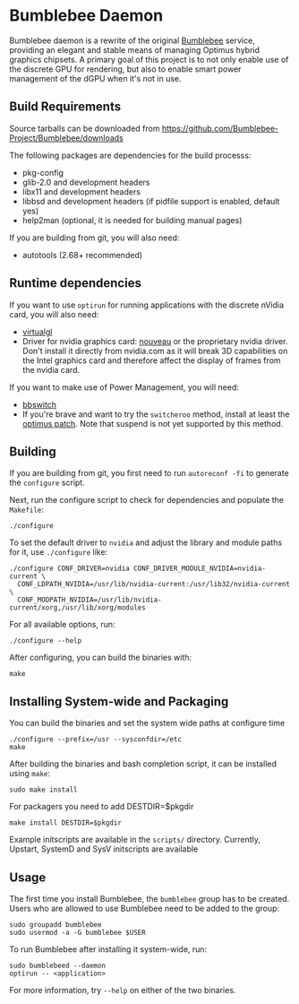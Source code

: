 Bumblebee Daemon
=================

Bumblebee daemon is a rewrite of the original
[Bumblebee](https://github.com/Bumblebee-Project/Bumblebee-old)
service, providing an elegant and stable means of managing Optimus
hybrid graphics chipsets. A primary goal of this project is to not only
enable use of the discrete GPU for rendering, but also to enable
smart power management of the dGPU when it's not in use.

Build Requirements
-------------------

Source tarballs can be downloaded from
https://github.com/Bumblebee-Project/Bumblebee/downloads

The following packages are dependencies for the build processs:

- pkg-config
- glib-2.0 and development headers
- libx11 and development headers
- libbsd and development headers (if pidfile support is enabled, default yes)
- help2man (optional, it is needed for building manual pages)

If you are building from git, you will also need:

- autotools (2.68+ recommended)

Runtime dependencies
--------------------

If you want to use `optirun` for running applications with the discrete nVidia
card, you will also need:

- [virtualgl](http://virtualgl.org/)
- Driver for nvidia graphics card: [nouveau](http://nouveau.freedesktop.org/)
  or the proprietary nvidia driver. Don't install it directly from nvidia.com
  as it will break 3D capabilities on the Intel graphics card and therefore
  affect the display of frames from the nvidia card.

If you want to make use of Power Management, you will need:

- [bbswitch](https://github.com/Bumblebee-Project/bbswitch)
- If you're brave and want to try the `switcheroo` method, install at least the
  [optimus patch](http://lekensteyn.nl/files/nouveau-switcheroo-optimus.patch).
  Note that suspend is not yet supported by this method.

Building
---------

If you are building from git, you first need to run `autoreconf -fi` to generate
the `configure` script.

Next, run the configure script to check for dependencies and populate the
`Makefile`:

    ./configure

To set the default driver to `nvidia` and adjust the library and module paths
for it, use `./configure` like:

    ./configure CONF_DRIVER=nvidia CONF_DRIVER_MODULE_NVIDIA=nvidia-current \
      CONF_LDPATH_NVIDIA=/usr/lib/nvidia-current:/usr/lib32/nvidia-current \
      CONF_MODPATH_NVIDIA=/usr/lib/nvidia-current/xorg,/usr/lib/xorg/modules

For all available options, run:

    ./configure --help

After configuring, you can build the binaries with:

    make

Installing System-wide and Packaging
-------------------------------------

You can build the binaries and set the system wide paths at configure time

    ./configure --prefix=/usr --sysconfdir=/etc
    make

After building the binaries and bash completion script, it can be installed
using `make`:

    sudo make install

For packagers you need to add DESTDIR=$pkgdir

    make install DESTDIR=$pkgdir

Example initscripts are available in the `scripts/` directory. Currently,
Upstart, SystemD and SysV initscripts are available

Usage
------

The first time you install Bumblebee, the `bumblebee` group has to be created.
Users who are allowed to use Bumblebee need to be added to the group:

    sudo groupadd bumblebee
    sudo usermod -a -G bumblebee $USER

To run Bumblebee after installing it system-wide, run:

    sudo bumblebeed --daemon
    optirun -- <application>

For more information, try `--help` on either of the two binaries.
